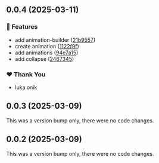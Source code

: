 ## 0.0.4 (2025-03-11)

### 🚀 Features

- add animation-builder ([21b9557](https://github.com/ngverse/motion/commit/21b9557))
- create animation ([1122f9f](https://github.com/ngverse/motion/commit/1122f9f))
- add animations ([94e7a15](https://github.com/ngverse/motion/commit/94e7a15))
- add collapse ([2467345](https://github.com/ngverse/motion/commit/2467345))

### ❤️ Thank You

- luka onik

## 0.0.3 (2025-03-09)

This was a version bump only, there were no code changes.

## 0.0.2 (2025-03-09)

This was a version bump only, there were no code changes.

